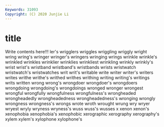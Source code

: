```yaml
---
Keywords: 31093
Copyright: (C) 2020 Junjie Li
---
```


# title

Write contents here!!!
ler's 
wrigglers 
wriggles 
wriggling 
wriggly 
wright
wring 
wring's 
wringer 
wringer's 
wringers 
wringing 
wrings 
wrinkle 
wrinkle's 
wrinkled
wrinkles 
wrinklier 
wrinklies 
wrinkliest 
wrinkling 
wrinkly 
wrinkly's 
wrist 
wrist's 
wristband
wristband's 
wristbands 
wrists 
wristwatch 
wristwatch's 
wristwatches 
writ 
writ's 
writable 
write
writer 
writer's 
writers 
writes 
writhe 
writhe's 
writhed 
writhes 
writhing 
writing
writing's 
writings 
writs 
written 
wrong 
wrong's 
wrongdoer 
wrongdoer's 
wrongdoers 
wrongdoing
wrongdoing's 
wrongdoings 
wronged 
wronger 
wrongest 
wrongful 
wrongfully 
wrongfulness 
wrongfulness's 
wrongheaded
wrongheadedly 
wrongheadedness 
wrongheadedness's 
wronging 
wrongly 
wrongness 
wrongness's 
wrongs 
wrote 
wroth
wrought 
wrung 
wry 
wryer 
wryest 
wryly 
wryness 
wryness's 
wuss 
wuss's
wusses 
x 
xenon 
xenon's 
xenophobia 
xenophobia's 
xenophobic 
xerographic 
xerography 
xerography's
xylem 
xylem's 
xylophone 
xylophone's 
